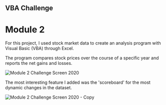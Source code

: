 ## VBA Challenge
# Module 2
For this project, I used stock market data to create an analysis program with Visual Basic (VBA) through Excel.

The program compares stock prices over the course of a specific year and reports the net gains and losses.

![Module 2 Challenge Screen 2020](https://github.com/hdkronke/vba-challenge/assets/117773492/59a8e816-83c1-4101-a238-d12cfe0cbde4)

The most interesting feature I added was the 'scoreboard' for the most dynamic changes in the dataset.

![Module 2 Challenge Screen 2020 - Copy](https://github.com/hdkronke/vba-challenge/assets/117773492/acc5a068-a8e8-4c3e-b8c1-7dacc485515e)
